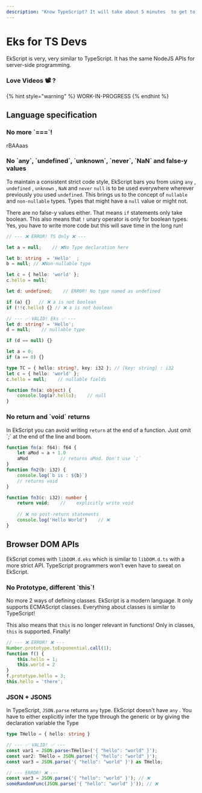 ```yaml
---
description: "Know TypeScript? It will take about 5 minutes  to get to know what is \U0001F680"
---
```


# Eks for TS Devs

EkScript is very, very similar to TypeScript. It has the same NodeJS APIs for server-side programming.

### Love Videos 📽 ?

{% hint style="warning" %}
WORK-IN-PROGRESS
{% endhint %}

## Language specification

### No more \`===\`!

rBAAaas



### No \`any\`, \`undefined\`, \`unknown\`, \`never\`, \`NaN\` and false-y values

To maintain a consistent strict code style, EkScript bars you from using `any` , `undefined` , `unknown` , `NaN` and `never` `null` is to be used everywhere wherever previously you used `undefined`. This brings us to the concept of `nullable` and `non-nullable` types. Types that might have a `null` value or might not.

There are no false-y values either. That means `if` statements only take boolean. This also means that `!` unary operator is only for boolean types. Yes, you have to write more code but this will save time in the long run!

```typescript
// --- ❌ ERROR! TS Only ❌ ---

let a = null;    // ❌No Type declaration here

let b: string  = 'Hello'  ; 
b = null; // ❌Non-nullable type

let c = { hello: 'world' }; 
c.hello = null;

let d: undefined;    // ERROR! No type named as undefined

if (a) {}   // ❌ a is not boolean
if (!!c.hello) {} // ❌ a is not boolean

// --- ✅ VALID! Eks ✅ ---
let d: string? = 'Hello';
d = null;    // nullable type

if (d == null) {}

let a = 0;
if (a == 0) {}

type TC = { hello: string?, key: i32 }; // [key: string] : i32
let c = { hello: 'world' };
c.hello = null;    // nullable fields

function fn(a: object) {
    console.log(a?.hello);    // null
}
```

### No return and \`void\` returns

In EkScript you can avoid writing `return` at the end of a function. Just omit \`;\` at the end of the line and boom.

```typescript
function fn(a: f64): f64 {
    let aMod = a + 1.0
    aMod            // returns aMod. Don't use `;`
}
function fn2(b: i32) {
    console.log(`b is : ${b}`)
    // returns void
}

function fn3(c: i32): number {
    return void;    //    explicitly write void
    
    // ❌ no post-return statements
    console.log('Hello World')    // ❌
}
```

## Browser DOM APIs

 EkScript comes with `libDOM.d.eks` which is similar to `libDOM.d.ts` with a more strict API. TypeScript programmers won't even have to sweat on EkScript.

### No Prototype, different \`this\`!

No more 2 ways of defining classes. EkScript is a modern language. It only supports ECMAScript classes. Everything about classes is similar to TypeScript!

This also means that `this` is no longer relevant in functions! Only in classes, `this` is supported. Finally!

```typescript
// --- ❌ ERROR! ❌ ---
Number.prototype.toExponential.call(1);
function f() {
    this.hello = 1;
    this.world = 2
}
f.prototype.hello = 3;
this.hello = 'there';
```

### JSON + JSON5

In TypeScript, `JSON.parse` returns `any` type. EkScript doesn't have `any` . You have to either explicitly infer the type through the generic or by giving the declaration variable the Type

```typescript
type THello = { hello: string } 

// --- ✅ VALID! ✅ ---
const var1 = JSON.parse<THello>('{ "hello": "world" }');
const var2: THello = JSON.parse('{ "hello": "world" }');
const var3 = JSON.parse('{ "hello": "world" }') as THello;

// --- ERROR! ❌ ---
const var3 = JSON.parse('{ "hello": "world" }'); // ❌
someRandomFunc(JSON.parse('{ "hello": "world" }')); // ❌
```

### 

